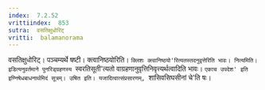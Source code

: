 ```yaml
---
index:  7.2.52
vrittiindex:  853
sutra:  वसतिक्षुधोरिट्
vritti:  balamanorama 
---
```


वसतिक्षुधोरिट्। पञ्चम्यर्थे षष्टी। क्त्वानिष्ठयोरिति। `क्लिशः क्त्वानिष्ठयो'रित्यतस्तदनुवृत्तेरिति भावः। नित्यमिति। इडित्यनुवर्तमाने पुनरिड्ग्रहणस्य `स्वरतिसूती'त्यतो वाग्रहणानुवृत्तिनिवृत्त्यर्थत्वादिति भावः। `एकाच उपदेश' इति इण्निषेधबाधनार्थमिदं सूत्रम्। उषित इति। यजादित्वात्संप्रसारणम्, `शासिवसिघसीनां चे'ति षः। 

